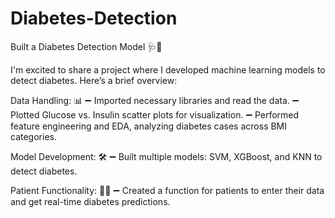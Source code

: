 # Diabetes-Detection
Built a Diabetes Detection Model 🩺🤖

I'm excited to share a project where I developed machine learning models to detect diabetes. Here’s a brief overview:

Data Handling: 📊
➖ Imported necessary libraries and read the data.
➖ Plotted Glucose vs. Insulin scatter plots for visualization.
➖ Performed feature engineering and EDA, analyzing diabetes cases across BMI categories.

Model Development: 🛠️
➖ Built multiple models: SVM, XGBoost, and KNN to detect diabetes.

Patient Functionality:  👩‍⚕️
➖ Created a function for patients to enter their data and get real-time diabetes predictions.
